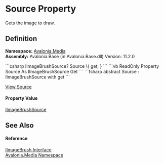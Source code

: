 # Source Property


Gets the image to draw.



## Definition
**Namespace:** <a href="N_Avalonia_Media">Avalonia.Media</a>  
**Assembly:** Avalonia.Base (in Avalonia.Base.dll) Version: 11.2.0

<Tabs groupId="api-code-preview">
<TabItem value="csharp" label="C#">
```csharp
IImageBrushSource? Source \{ get; }
```
</TabItem>
<TabItem value="vb" label="VB">
```vb
ReadOnly Property Source As IImageBrushSource
	Get
```
</TabItem>
<TabItem value="fsharp" label="F#">
```fsharp
abstract Source : IImageBrushSource with get
```
</TabItem>
</Tabs>



<a href="https://github.com/AvaloniaUI/Avalonia/tree/master/src/Avalonia.Base/Media/IImageBrush.cs" title="View the source code">View Source</a>



#### Property Value
<a href="T_Avalonia_Media_IImageBrushSource">IImageBrushSource</a>

## See Also


#### Reference
<a href="T_Avalonia_Media_IImageBrush">IImageBrush Interface</a>  
<a href="N_Avalonia_Media">Avalonia.Media Namespace</a>  
